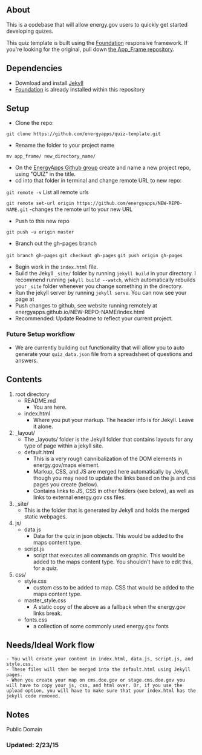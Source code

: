 ## About

This is a codebase that will allow energy.gov users to quickly get started developing quizes.

This quiz template is built using the [Foundation](http://foundation.zurb.com/) responsive framework. If you're looking for the original, pull down [the App_Frame repository](https://github.com/energyapps/app_frame).

## Dependencies
- Download and install [Jekyll](http://jekyllrb.com/)
- [Foundation](http://foundation.zurb.com/) is already installed within this repository

## Setup

- Clone the repo:

`git clone https://github.com/energyapps/quiz-template.git`

- Rename the folder to your project name

`mv app_frame/ new_directory_name/`

- On the [EnergyApps Github group](https://github.com/energyapps) create and name a new project repo, using "QUIZ" in the title.
- cd into that folder in terminal and change remote URL to new repo:

`git remote -v` List all remote urls

`git remote set-url origin https://github.com/energyapps/NEW-REPO-NAME.git` -changes the remote url to your new URL

- Push to this new repo

`git push -u origin master`

- Branch out the gh-pages branch

`git branch gh-pages`
`git checkout gh-pages`
`git push origin gh-pages`

- Begin work in the `index.html` file.
- Build the Jekyll `_site/` folder by running `jekyll build` in your directory. I recommend running `jekyll build --watch`, which automatically rebuilds your `_site` folder whenever you change something in the directory.
- Run the jekyll server by running `jekyll serve`. You can now see your page at [](http://localhost:4000/)
- Push changes to github, see website running remotely at energyapps.github.io/NEW-REPO-NAME/index.html
- Recommended: Update Readme to reflect your current project.

### Future Setup workflow
- We are currently building out functionality that will allow you to auto generate your `quiz_data.json` file from a spreadsheet of questions and answers. 


## Contents

1. 	root directory
	* README.md 
		- You are here.
	* index.html 
		- Where you put your markup. The header info is for Jekyll. Leave it alone.
2.	_layout/
	* The _layouts/ folder is the Jekyll folder that contains layouts for any type of page within a jekyll site. 
	* default.html
		- This is a very rough cannibalization of the DOM elements in energy.gov/maps element.
		- Markup, CSS, and JS are merged here automatically by Jekyll, though you may need to update the links based on the js and css pages you create (below).
		- Contains links to JS, CSS in other folders (see below), as well as links to external energy.gov css files.
3.	_site/
	* This is the folder that is generated by Jekyll and holds the merged static webpages.
4. js/
	* data.js
		- Data for the quiz in json objects. This would be added to the maps content type.
	* script.js
		- script that executes all commands on graphic. This would be added to the maps content type. You shouldn't have to edit this, for a quiz.
5. css/
	* style.css
		- custom css to be added to map. CSS that would be added to the maps content type.
	* master_style.css
		- A static copy of the above as a fallback when the energy.gov links break.
	* fonts.css
		- a collection of some commonly used energy.gov fonts		

## Needs/Ideal Work flow

	- You will create your content in index.html, data.js, script.js, and style.css.
	- These files will then be merged into the default.html using Jekyll pages.
	- When you create your map on cms.doe.gov or stage.cms.doe.gov you will have to copy your js, css, and html over. Or, if you use the upload option, you will have to make sure that your index.html has the jekyll code removed.

## Notes

Public Domain

### Updated: 2/23/15